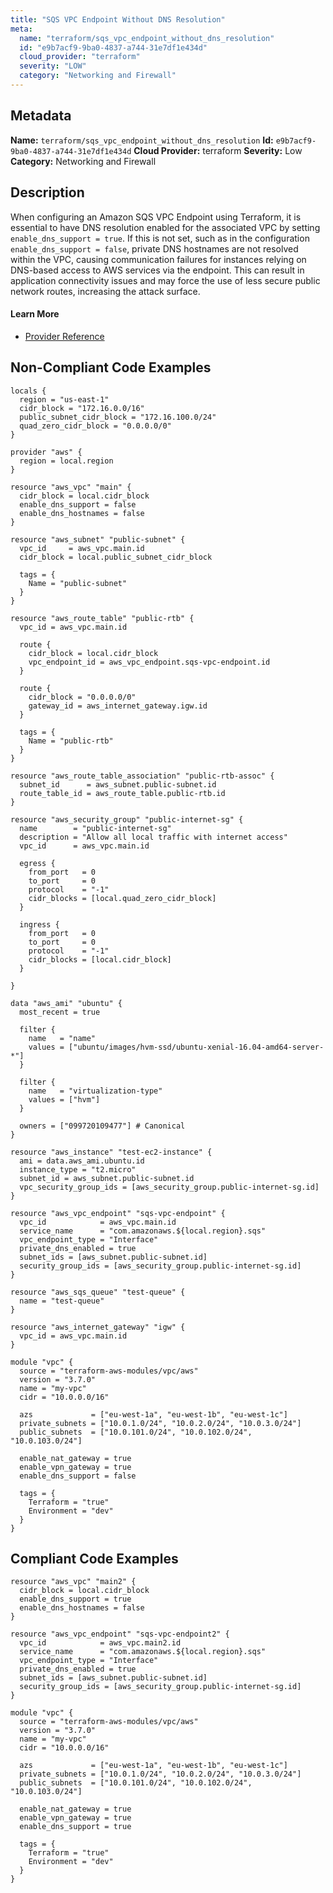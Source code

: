 ```yaml
---
title: "SQS VPC Endpoint Without DNS Resolution"
meta:
  name: "terraform/sqs_vpc_endpoint_without_dns_resolution"
  id: "e9b7acf9-9ba0-4837-a744-31e7df1e434d"
  cloud_provider: "terraform"
  severity: "LOW"
  category: "Networking and Firewall"
---
```

## Metadata
**Name:** `terraform/sqs_vpc_endpoint_without_dns_resolution`
**Id:** `e9b7acf9-9ba0-4837-a744-31e7df1e434d`
**Cloud Provider:** terraform
**Severity:** Low
**Category:** Networking and Firewall
## Description
When configuring an Amazon SQS VPC Endpoint using Terraform, it is essential to have DNS resolution enabled for the associated VPC by setting `enable_dns_support = true`. If this is not set, such as in the configuration `enable_dns_support = false`, private DNS hostnames are not resolved within the VPC, causing communication failures for instances relying on DNS-based access to AWS services via the endpoint. This can result in application connectivity issues and may force the use of less secure public network routes, increasing the attack surface.

#### Learn More

 - [Provider Reference](https://registry.terraform.io/providers/hashicorp/aws/latest/docs/resources/vpc#enable_dns_support)

## Non-Compliant Code Examples
```aws
locals {
  region = "us-east-1"
  cidr_block = "172.16.0.0/16"
  public_subnet_cidr_block = "172.16.100.0/24"
  quad_zero_cidr_block = "0.0.0.0/0"
}

provider "aws" {
  region = local.region
}

resource "aws_vpc" "main" {
  cidr_block = local.cidr_block
  enable_dns_support = false
  enable_dns_hostnames = false
}

resource "aws_subnet" "public-subnet" {
  vpc_id     = aws_vpc.main.id
  cidr_block = local.public_subnet_cidr_block

  tags = {
    Name = "public-subnet"
  }
}

resource "aws_route_table" "public-rtb" {
  vpc_id = aws_vpc.main.id

  route {
    cidr_block = local.cidr_block
    vpc_endpoint_id = aws_vpc_endpoint.sqs-vpc-endpoint.id
  }

  route {
    cidr_block = "0.0.0.0/0"
    gateway_id = aws_internet_gateway.igw.id
  }

  tags = {
    Name = "public-rtb"
  }
}

resource "aws_route_table_association" "public-rtb-assoc" {
  subnet_id      = aws_subnet.public-subnet.id
  route_table_id = aws_route_table.public-rtb.id
}

resource "aws_security_group" "public-internet-sg" {
  name        = "public-internet-sg"
  description = "Allow all local traffic with internet access"
  vpc_id      = aws_vpc.main.id

  egress {
    from_port   = 0
    to_port     = 0
    protocol    = "-1"
    cidr_blocks = [local.quad_zero_cidr_block]
  }

  ingress {
    from_port   = 0
    to_port     = 0
    protocol    = "-1"
    cidr_blocks = [local.cidr_block]
  }

}

data "aws_ami" "ubuntu" {
  most_recent = true

  filter {
    name   = "name"
    values = ["ubuntu/images/hvm-ssd/ubuntu-xenial-16.04-amd64-server-*"]
  }

  filter {
    name   = "virtualization-type"
    values = ["hvm"]
  }

  owners = ["099720109477"] # Canonical
}

resource "aws_instance" "test-ec2-instance" {
  ami = data.aws_ami.ubuntu.id
  instance_type = "t2.micro"
  subnet_id = aws_subnet.public-subnet.id
  vpc_security_group_ids = [aws_security_group.public-internet-sg.id]
}

resource "aws_vpc_endpoint" "sqs-vpc-endpoint" {
  vpc_id            = aws_vpc.main.id
  service_name      = "com.amazonaws.${local.region}.sqs"
  vpc_endpoint_type = "Interface"
  private_dns_enabled = true
  subnet_ids = [aws_subnet.public-subnet.id]
  security_group_ids = [aws_security_group.public-internet-sg.id]
}

resource "aws_sqs_queue" "test-queue" {
  name = "test-queue"
}

resource "aws_internet_gateway" "igw" {
  vpc_id = aws_vpc.main.id
}

```

```aws
module "vpc" {
  source = "terraform-aws-modules/vpc/aws"
  version = "3.7.0"
  name = "my-vpc"
  cidr = "10.0.0.0/16"

  azs             = ["eu-west-1a", "eu-west-1b", "eu-west-1c"]
  private_subnets = ["10.0.1.0/24", "10.0.2.0/24", "10.0.3.0/24"]
  public_subnets  = ["10.0.101.0/24", "10.0.102.0/24", "10.0.103.0/24"]

  enable_nat_gateway = true
  enable_vpn_gateway = true
  enable_dns_support = false

  tags = {
    Terraform = "true"
    Environment = "dev"
  }
}

```

## Compliant Code Examples
```aws
resource "aws_vpc" "main2" {
  cidr_block = local.cidr_block
  enable_dns_support = true
  enable_dns_hostnames = false
}

resource "aws_vpc_endpoint" "sqs-vpc-endpoint2" {
  vpc_id            = aws_vpc.main2.id
  service_name      = "com.amazonaws.${local.region}.sqs"
  vpc_endpoint_type = "Interface"
  private_dns_enabled = true
  subnet_ids = [aws_subnet.public-subnet.id]
  security_group_ids = [aws_security_group.public-internet-sg.id]
}

```

```aws
module "vpc" {
  source = "terraform-aws-modules/vpc/aws"
  version = "3.7.0"
  name = "my-vpc"
  cidr = "10.0.0.0/16"

  azs             = ["eu-west-1a", "eu-west-1b", "eu-west-1c"]
  private_subnets = ["10.0.1.0/24", "10.0.2.0/24", "10.0.3.0/24"]
  public_subnets  = ["10.0.101.0/24", "10.0.102.0/24", "10.0.103.0/24"]

  enable_nat_gateway = true
  enable_vpn_gateway = true
  enable_dns_support = true

  tags = {
    Terraform = "true"
    Environment = "dev"
  }
}

```